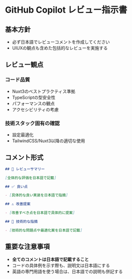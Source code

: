 # GitHub Copilot レビュー指示書

## 基本方針

- 必ず日本語でレビューコメントを作成してください
- UIUXの観点も含めた包括的なレビューを実施する

## レビュー観点

### コード品質

- Nuxt3のベストプラクティス準拠
- TypeScriptの型安全性
- パフォーマンスの観点
- アクセシビリティの考慮

### 技術スタック固有の確認

- 設定最適化
- TailwindCSS/Nuxt3以降の適切な使用

## コメント形式

```markdown
## 📝 レビューサマリー

[全体的な評価を日本語で記載]

## ✅ 良い点

- [具体的な良い実装を日本語で指摘]

## ⚠️ 改善提案

- [改善すべき点を日本語で具体的に提案]

## 🔧 技術的な指摘

- [技術的な問題点や最適化案を日本語で記載]
```

## 重要な注意事項

- **全てのコメントは日本語で記載すること**
- コードの具体例を示す際も、説明文は日本語にする
- 英語の専門用語を使う場合は、日本語での説明も併記する
